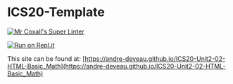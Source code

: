 # ICS20-Template

[![Mr Coxall's Super Linter](https://github.com/andre-deveau/ICS20-Unit2-02-HTML-Basic_Math/workflows/Mr%20Coxall's%20Super%20Linter/badge.svg)](https://github.com/andre-deveau/ICS20-Unit2-02-HTML-Basic_Math/actions/)

[![Run on Repl.it](https://repl.it/badge/github/andre-deveau/ICS20-Unit2-02-HTML-Basic_Math)](https://repl.it/github/andre-deveau/ICS20-Unit2-02-HTML-Basic_Math)

This site can be found at: [https://andre-deveau.github.io/ICS20-Unit2-02-HTML-Basic_Math](https://andre-deveau.github.io/ICS20-Unit2-02-HTML-Basic_Math)